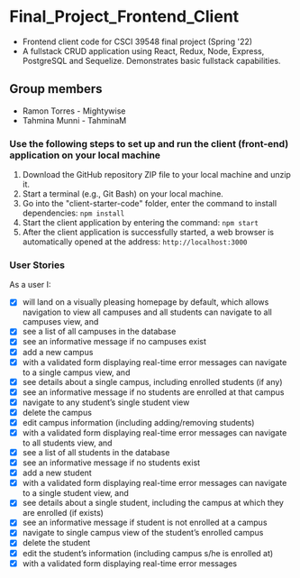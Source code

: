 # Final_Project_Frontend_Client
- Frontend client code for CSCI 39548 final project (Spring '22)</br>
- A fullstack CRUD application using React, Redux, Node, Express, PostgreSQL and Sequelize. Demonstrates basic fullstack capabilities.

## Group members
- Ramon Torres - Mightywise <br/>
- Tahmina Munni - TahminaM

### Use the following steps to set up and run the client (front-end) application on your local machine
1.	Download the GitHub repository ZIP file to your local machine and unzip it.
2.  Start a terminal (e.g., Git Bash) on your local machine.
3.	Go into the "client-starter-code" folder, enter the command to install dependencies: `npm install` 
4.	Start the client application by entering the command: `npm start` 
5.	After the client application is successfully started, a web browser is automatically opened at the address: `http://localhost:3000` 

### User Stories

As a user I:
- [x] will land on a visually pleasing homepage by default, which allows navigation to view all campuses and all students
  can navigate to all campuses view, and
- [x] see a list of all campuses in the database
- [x] see an informative message if no campuses exist
- [x] add a new campus
- [x] with a validated form displaying real-time error messages
  can navigate to a single campus view, and
- [x] see details about a single campus, including enrolled students (if any)
- [x] see an informative message if no students are enrolled at that campus
- [x] navigate to any student’s single student view 
- [x] delete the campus 
- [x] edit campus information (including adding/removing students)
- [x] with a validated form displaying real-time error messages
  can navigate to all students view, and
- [x] see a list of all students in the database
- [x] see an informative message if no students exist
- [x] add a new student
- [x] with a validated form displaying real-time error messages
  can navigate to a single student view, and
- [x] see details about a single student, including the campus at which they are enrolled (if exists)
- [x] see an informative message if student is not enrolled at a campus
- [x] navigate to single campus view of the student’s enrolled campus
- [x] delete the student
- [x] edit the student’s information (including campus s/he is enrolled at)
- [x] with a validated form displaying real-time error messages

